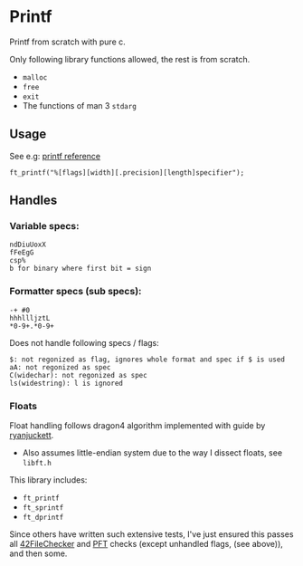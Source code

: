 # Printf

Printf from scratch with pure c.

Only following library functions allowed, the rest is from scratch.

- `malloc`
- `free`
- `exit`
- The functions of man 3 `stdarg`

## Usage

See e.g: [printf reference](http://www.cplusplus.com/reference/cstdio/printf/)

```
ft_printf("%[flags][width][.precision][length]specifier");
```

## Handles

### Variable specs:

```
ndDiuUoxX
fFeEgG
csp%
b for binary where first bit = sign
```

### Formatter specs (sub specs):

```
-+ #0
hhhllljztL
*0-9+.*0-9+
```

Does not handle following specs / flags:

```
$: not regonized as flag, ignores whole format and spec if $ is used
aA: not regonized as spec
C(widechar): not regonized as spec
ls(widestring): l is ignored
```

### Floats

Float handling follows dragon4 algorithm implemented with guide by [ryanjuckett](http://www.ryanjuckett.com/programming/printing-floating-point-numbers).

- Also assumes little-endian system due to the way I dissect floats, see `libft.h`

This library includes:

- `ft_printf`
- `ft_sprintf`
- `ft_dprintf`

Since others have written such extensive tests, I've just ensured this passes all
[42FileChecker](https://github.com/jgigault/42FileChecker) and [PFT](https://github.com/gavinfielder/pft) checks (except unhandled flags, (see above)), and then some.
